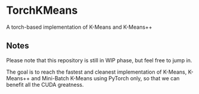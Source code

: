 # TorchKMeans
A torch-based implementation of K-Means and K-Means++

## Notes
Please note that this repository is still in WIP phase, but feel free to jump in.

The goal is to reach the fastest and cleanest implementation of K-Means, K-Means++ and Mini-Batch K-Means using PyTorch only, so that we can benefit all the CUDA greatness.
